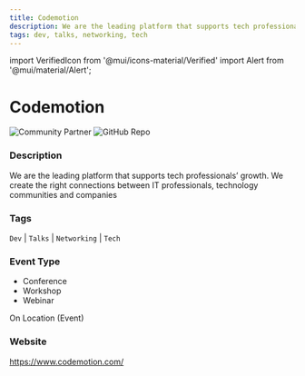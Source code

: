 ```yaml
---
title: Codemotion
description: We are the leading platform that supports tech professionals’ growth. We create the right connections between IT professionals, technology communities and companies
tags: dev, talks, networking, tech
---
```

        

import VerifiedIcon from '@mui/icons-material/Verified'
import Alert from '@mui/material/Alert';

# Codemotion <VerifiedIcon color="primary"/>


![Community Partner](https://img.shields.io/static/v1?label=community&message=partner&color=blue) ![GitHub Repo](https://img.shields.io/static/v1?label=category&message=communities&color=green)

### Description

We are the leading platform that supports tech professionals’ growth. We create the right connections between IT professionals, technology communities and companies

### Tags

`Dev` | `Talks` | `Networking` | `Tech`

### Event Type

- Conference
- Workshop
- Webinar

On Location (Event)

### Website

https://www.codemotion.com/